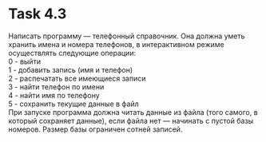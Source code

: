 # Task 4.3
Написать программу — телефонный справочник. Она должна уметь хранить имена и номера телефонов, в интерактивном режиме осуществлять следующие операции:  
0 - выйти  
1 - добавить запись (имя и телефон)  
2 - распечатать все имеющиеся записи  
3 - найти телефон по имени  
4 - найти имя по телефону  
5 - сохранить текущие данные в файл  
При запуске программа должна читать данные из файла (того самого, в который сохраняет данные), если файла нет — начинать с пустой базы номеров. Размер базы ограничен сотней записей.